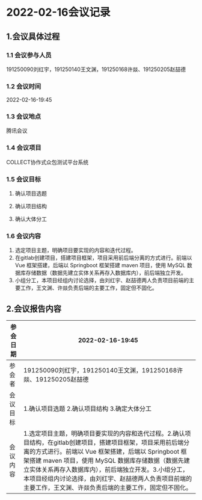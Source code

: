 # 2022-02-16会议记录

## 1.会议具体过程

### 1.1 会议参与人员

191250090刘红宇，191250140王文渊，191250168许燚、191250205赵喆德

### 1.2 会议时间

2022-02-16-19:45

### 1.3 会议地点

腾讯会议

### 1.4 会议项目

COLLECT协作式众包测试平台系统

### 1.5 会议目标

1. 确认项目选题

2. 确认项目结构

3. 确认大体分工

### 1.6 会议内容

1. 选定项目主题，明确项目要实现的内容和迭代过程。
2. 在gitlab创建项目，搭建项目框架，项目采用前后端分离的方式进行。前端以 Vue 框架搭建，后端以 Springboot 框架搭建 maven 项目，使用 MySQL 数据库存储数据（数据先建立实体关系再存入数据库内），前后端独立开发。
3. 小组分工，本项目经组内讨论选择，由刘红宇、赵喆德两人负责项目前端的主要工作，王文渊、许燚负责后端的主要工作，固定但不固化。

## 2.会议报告内容

| 参会日期 | 2022-02-16-19:45                                             |
| -------- | ------------------------------------------------------------ |
| 参会者   | 191250090刘红宇，191250140王文渊，191250168许燚、191250205赵喆德 |
| 会议目标 | 1.确认项目选题 2.确认项目结构 3.确定大体分工                 |
| 会议内容 | 1.选定项目主题，明确项目要实现的内容和迭代过程。2.确认项目结构，在gitlab创建项目，搭建项目框架，项目采用前后端分离的方式进行。前端以 Vue 框架搭建，后端以 Springboot 框架搭建 maven 项目，使用 MySQL 数据库存储数据（数据先建立实体关系再存入数据库内），前后端独立开发。3.小组分工，本项目经组内讨论选择，由刘红宇、赵喆德两人负责项目前端的主要工作，王文渊、许燚负责后端的主要工作，固定但不固化。 |

